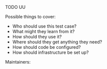 TODO UU

Possible things to cover:

* Who should use this test case?
* What might they learn from it?
* How should they use it?
* Where should they get anything they need?
* How should code be configured?
* How should infrastructure be set up?

Maintainers:

